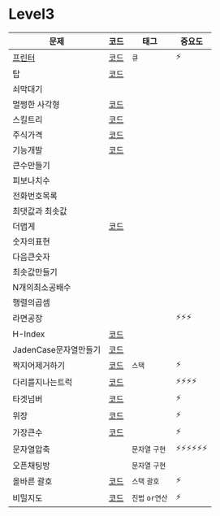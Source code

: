 # Level3

|문제|코드|태그|중요도|
|------|---|---|---|
|[프린터](https://programmers.co.kr/learn/courses/30/lessons/42587)|[코드]()|`큐`| ⚡️ |
|탑|[코드](https://github.com/kHeNoTbB/Algorithm/blob/master/programmers/level2/code/%ED%83%91.java)| | |
|쇠막대기| | | |
|멀쩡한 사각형|[코드](https://github.com/kHeNoTbB/Algorithm/blob/master/programmers/level2/code/%EB%A9%80%EC%A9%A1%ED%95%9C%EC%82%AC%EA%B0%81%ED%98%95.java) | | |
|스킬트리|[코드](https://github.com/kHeNoTbB/Algorithm/blob/master/programmers/level2/code/%EC%8A%A4%ED%82%AC%ED%8A%B8%EB%A6%AC.java) | | |
|주식가격|[코드](https://github.com/kHeNoTbB/Algorithm/blob/master/programmers/level2/code/%EC%A3%BC%EC%8B%9D%EA%B0%80%EA%B2%A9.java) | | |
|기능개발|[코드](https://github.com/kHeNoTbB/Algorithm/blob/master/programmers/level2/code/%EA%B8%B0%EB%8A%A5%EA%B0%9C%EB%B0%9C.java) | | |
|큰수만들기| | | |
|피보나치수| | | |
|전화번호목록| | | |
|최댓값과 최솟값| | | |
|더맵게|[코드](https://github.com/kHeNoTbB/Algorithm/blob/master/programmers/level2/code/%EB%8D%94%EB%A7%B5%EA%B2%8C.java) | | |
|숫자의표현| | | |
|다음큰숫자| | | |
|최솟값만들기| | | |
|N개의최소공배수| | | |
|행렬의곱셈| | | |
|라면공장| |  | ⚡️⚡️⚡️ |
|H-Index|[코드](https://github.com/kHeNoTbB/Algorithm/blob/master/programmers/level2/code/H-index.java)|  | |
|JadenCase문자열만들기|[코드](https://github.com/kHeNoTbB/Algorithm/blob/master/programmers/level2/code/JadenCase%EB%AC%B8%EC%9E%90%EC%97%B4%EB%A7%8C%EB%93%A4%EA%B8%B0.java) | | |
|짝지어제거하기|[코드](https://github.com/kHeNoTbB/Algorithm/blob/master/programmers/level2/code/%EC%A7%9D%EC%A7%80%EC%96%B4%EC%A0%9C%EA%B1%B0%ED%95%98%EA%B8%B0.java)|`스택`| ⚡️|
|다리를지나는트럭|[코드](https://github.com/kHeNoTbB/Algorithm/blob/master/programmers/level2/code/%EB%8B%A4%EB%A6%AC%EB%A5%BC%EC%A7%80%EB%82%98%EB%8A%94%ED%8A%B8%EB%9F%AD.java) |  | ⚡️⚡️⚡️⚡️ |
|타겟넘버|[코드](https://github.com/kHeNoTbB/Algorithm/blob/master/programmers/level2/code/%ED%83%80%EA%B2%9F%EB%84%98%EB%B2%84.java) |  | ⚡️ |
|위장|[코드](https://github.com/kHeNoTbB/Algorithm/blob/master/programmers/level2/code/%EC%9C%84%EC%9E%A5.java) |  | ⚡️ |
|가장큰수|[코드](https://github.com/kHeNoTbB/Algorithm/blob/master/programmers/level2/code/%EA%B0%80%EC%9E%A5%ED%81%B0%EC%88%98.java) |  | ⚡️ |
|문자열압축| |`문자열` `구현` | ⚡️⚡️⚡️⚡️⚡️⚡️ |
|오픈채팅방| |`문자열` `구현` |  |
|올바른 괄호| [코드](https://github.com/kHeNoTbB/Algorithm/blob/master/programmers/level2/code/%EC%98%AC%EB%B0%94%EB%A5%B8%EA%B4%84%ED%98%B8.java)|`스택` `괄호`  | ⚡️ |
|비밀지도|[코드](https://github.com/kHeNoTbB/Algorithm/blob/master/programmers/level2/code/%EB%B9%84%EB%B0%80%EC%A7%80%EB%8F%84.java) |  `진법` `or연산` |⚡️ |
